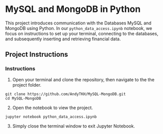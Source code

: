 # MySQL and MongoDB in Python
This project introduces communication with the Databases MySQL and MongoDB using Python. In our `python_data_access.ipynb` notebook, we focus on instructions to set up your terminal, connecting to the databases, and subsequently inserting and retrieving financial data. 

## Project Instructions

### Instructions

1. Open your terminal and clone the repository, then navigate to the the project folder.
```
git clone https://github.com/AndyTKH/MySQL-MongoDB.git                                                          
cd MySQL-MongoDB
```
2. Open the notebook to view the project. 
```
jupyter notebook python_data_access.ipynb
```
3. Simply close the terminal window to exit Jupyter Notebook.









